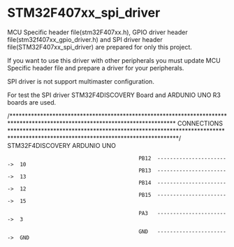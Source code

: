 # STM32F407xx_spi_driver

MCU Specific header file(stm32F407xx.h), GPIO driver header file(stm32f407xx_gpio_driver.h) and SPI driver header file(STM32F407xx_spi_driver) are prepared for only this project.

If you want to use this driver with other peripherals you must update MCU Specific header file and prepare a driver for your peripherals.

SPI driver is not support multimaster configuration.

For test the SPI driver STM32F4DISCOVERY Board and ARDUNIO UNO R3 boards are used.

/******************************************************************************************************************************
                                                                              CONNECTIONS
*******************************************************************************************************************************/                                            
                                        STM32F4DISCOVERY                  ARDUNIO UNO

                                              PB12  ----------------------->  10
                                              PB13  ----------------------->  13
                                              PB14  ----------------------->  12
                                              PB15  ----------------------->  15

                                              PA3   ----------------------->  3

                                              GND   ----------------------->  GND
